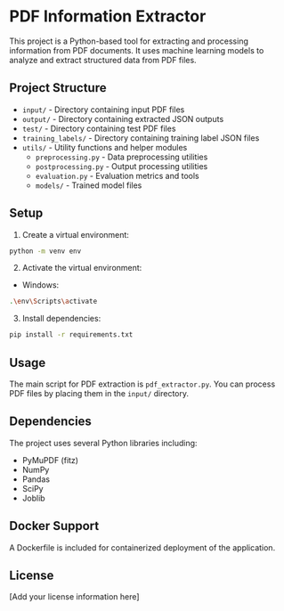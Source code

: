 # PDF Information Extractor

This project is a Python-based tool for extracting and processing information from PDF documents. It uses machine learning models to analyze and extract structured data from PDF files.

## Project Structure

- `input/` - Directory containing input PDF files
- `output/` - Directory containing extracted JSON outputs
- `test/` - Directory containing test PDF files
- `training_labels/` - Directory containing training label JSON files
- `utils/` - Utility functions and helper modules
  - `preprocessing.py` - Data preprocessing utilities
  - `postprocessing.py` - Output processing utilities
  - `evaluation.py` - Evaluation metrics and tools
  - `models/` - Trained model files

## Setup

1. Create a virtual environment:
```bash
python -m venv env
```

2. Activate the virtual environment:
- Windows:
```bash
.\env\Scripts\activate
```

3. Install dependencies:
```bash
pip install -r requirements.txt
```

## Usage

The main script for PDF extraction is `pdf_extractor.py`. You can process PDF files by placing them in the `input/` directory.

## Dependencies

The project uses several Python libraries including:
- PyMuPDF (fitz)
- NumPy
- Pandas
- SciPy
- Joblib

## Docker Support

A Dockerfile is included for containerized deployment of the application.

## License

[Add your license information here]
